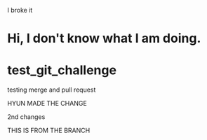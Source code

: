 I broke it

# Hi, I don't know what I am doing. 

# test_git_challenge
testing merge and pull request

HYUN MADE THE CHANGE

2nd changes

THIS IS FROM THE BRANCH
